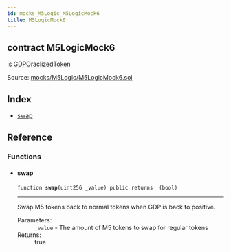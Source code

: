 ```yaml
---
id: mocks_M5Logic_M5LogicMock6
title: M5LogicMock6
---
```


<div class="contract-doc"><div class="contract"><h2 class="contract-header"><span class="contract-kind">contract</span> M5LogicMock6</h2><p class="base-contracts"><span>is</span> <a href="token_ERC20_GDPOraclizedToken.html">GDPOraclizedToken</a></p><div class="source">Source: <a href="https://github.com/Monetary-Foundation/MonetaryCoin/blob/v1.0.0/contracts/mocks/M5Logic/M5LogicMock6.sol" target="_blank">mocks/M5Logic/M5LogicMock6.sol</a></div></div><div class="index"><h2>Index</h2><ul><li><a href="mocks_M5Logic_M5LogicMock6.html#swap">swap</a></li></ul></div><div class="reference"><h2>Reference</h2><div class="functions"><h3>Functions</h3><ul><li><div class="item function"><span id="swap" class="anchor-marker"></span><h4 class="name">swap</h4><div class="body"><code class="signature">function <strong>swap</strong><span>(uint256 _value) </span><span>public </span><span>returns  (bool) </span></code><hr/><div class="description"><p>Swap M5 tokens back to normal tokens when GDP is back to positive.</p></div><dl><dt><span class="label-parameters">Parameters:</span></dt><dd><div><code>_value</code> - The amount of M5 tokens to swap for regular tokens</div></dd><dt><span class="label-return">Returns:</span></dt><dd>true</dd></dl></div></div></li></ul></div></div></div>
